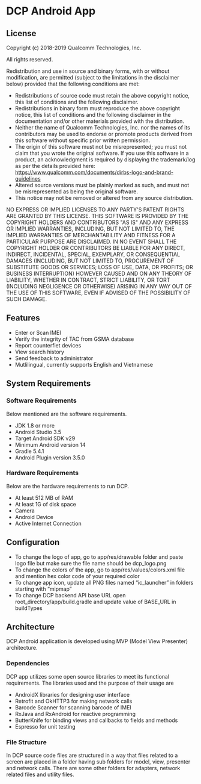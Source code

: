 # DCP Android App
## License
Copyright (c) 2018-2019 Qualcomm Technologies, Inc.

All rights reserved.

Redistribution and use in source and binary forms, with or without modification, are permitted (subject to the limitations in the disclaimer below) provided that the following conditions are met:

* Redistributions of source code must retain the above copyright notice, this list of conditions and the following disclaimer.
* Redistributions in binary form must reproduce the above copyright notice, this list of conditions and the following disclaimer in the documentation and/or other materials provided with the distribution.
* Neither the name of Qualcomm Technologies, Inc. nor the names of its contributors may be used to endorse or promote products derived from this software without specific prior written permission.
* The origin of this software must not be misrepresented; you must not claim that you wrote the original software. If you use this software in a product, an acknowledgment is required by displaying the trademark/log as per the details provided here: https://www.qualcomm.com/documents/dirbs-logo-and-brand-guidelines
* Altered source versions must be plainly marked as such, and must not be misrepresented as being the original software.
* This notice may not be removed or altered from any source distribution.

NO EXPRESS OR IMPLIED LICENSES TO ANY PARTY'S PATENT RIGHTS ARE GRANTED BY THIS LICENSE. THIS SOFTWARE IS PROVIDED BY THE COPYRIGHT HOLDERS AND CONTRIBUTORS "AS IS" AND ANY EXPRESS OR IMPLIED WARRANTIES, INCLUDING, BUT NOT LIMITED TO, THE IMPLIED WARRANTIES OF MERCHANTABILITY AND FITNESS FOR A PARTICULAR PURPOSE ARE DISCLAIMED. IN NO EVENT SHALL THE COPYRIGHT HOLDER OR CONTRIBUTORS BE LIABLE FOR ANY DIRECT, INDIRECT, INCIDENTAL, SPECIAL, EXEMPLARY, OR CONSEQUENTIAL DAMAGES (INCLUDING, BUT NOT LIMITED TO, PROCUREMENT OF SUBSTITUTE GOODS OR SERVICES; LOSS OF USE, DATA, OR PROFITS; OR BUSINESS INTERRUPTION) HOWEVER CAUSED AND ON ANY THEORY OF LIABILITY, WHETHER IN CONTRACT, STRICT LIABILITY, OR TORT (INCLUDING NEGLIGENCE OR OTHERWISE) ARISING IN ANY WAY OUT OF THE USE OF THIS SOFTWARE, EVEN IF ADVISED OF THE POSSIBILITY OF SUCH DAMAGE.

## Features
- Enter or Scan IMEI
- Verify the integrity of TAC from GSMA database
- Report counterfiet devices
- View search history
- Send feedback to administrator
- Mutlilingual, currently supports English and Vietnamese

## System Requirements
### Software Requirements
Below mentioned are the software requirements.
- JDK 1.8 or more
- Android Studio 3.5
- Target Android SDK v29
- Minimum Android version 14
- Gradle 5.4.1
- Android Plugin version 3.5.0
### Hardware Requirements
Below are the hardware requirements to run DCP.
- At least 512 MB of RAM
- At least 1G of disk space
- Camera
- Android Device
- Active Internet Connection

## Configuration
- To change the logo of app, go to app/res/drawable folder and paste logo file but make sure the file name should be dcp_logo.png
- To change the colors of the app, go to app/res/values/colors.xml file and mention hex color code of your required color
- To change app icon, update all PNG files named “ic_launcher” in folders starting with “mipmap”
- To change DCP backend API base URL open root_directory/app/build.gradle and update value of BASE_URL in buildTypes

## Architecture
DCP Android application is developed using MVP (Model View Presenter) architecture.
### Dependencies
DCP app utilizes some open source libraries to meet its functional requirements. The libraries used and the purpose of their usage are
- AndroidX libraries for designing user interface
- Retrofit and OkHTTP3 for making network calls
- Barcode Scanner for scanning barcode of IMEI
- RxJava and RxAndroid for reactive programming
- ButterKnife for binding views and callbacks to fields and methods
- Espresso for unit testing
### File Structure
In DCP source code files are structured in a way that files related to a screen are placed in a folder having sub folders for model, view, presenter and network calls. There are some other folders for adapters, network related files and utility files.
